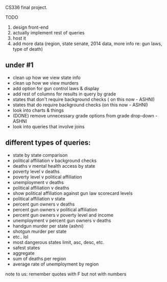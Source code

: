 CS336 final project.

TODO
1. design front-end
2. actually implement rest of queries
3. host it
4. add more data (region, state senate, 2014 data, more info re: gun laws, type of death)

under #1
----------
- clean up how we view state info
- clean up how we view murders
- add option for gun control laws & display
- add rest of columns for results in query by grade
- states that don't require background checks ( on this now - ASHNI)
- states that do require background checks (on this now - ASHNI)
- look into charts & things
- (DONE) remove unnecessary grade options from grade drop-down - ASHNI
- look into queries that involve joins

different types of queries:
----------------------------
- state by state comparison
- political affiliation v background checks
- deaths v mental health access by state
- poverty level v deaths
- poverty level v political affiliation
- unemployment v deaths
- political affiliation v deaths
- show political affiliation against gun law scorecard levels
- political affiliation v state
- percent gun owners v deaths
- percent gun owners v political affiliation
- percent gun owners v poverty level and income
- unemployment v percent gun owners v deaths
- handgun murder per state (ashni)
- shotgun murder per state
- etc.. lol
- most dangerous states limit, asc, desc, etc.
- safest states
- aggregate
- sum of deaths per region
- average rate of unemployment by region

note to us: remember quotes with F but not with numbers


